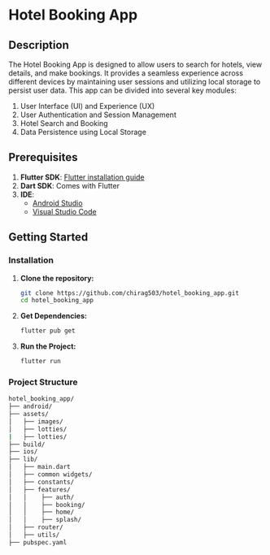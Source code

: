 # Hotel Booking App

## Description

The Hotel Booking App is designed to allow users to search for hotels, view details, and make bookings. It provides a seamless experience across different devices by maintaining user sessions and utilizing local storage to persist user data. This app can be divided into several key modules:

1. User Interface (UI) and Experience (UX)
2. User Authentication and Session Management
3. Hotel Search and Booking
4. Data Persistence using Local Storage

## Prerequisites

1. **Flutter SDK**: [Flutter installation guide](https://flutter.dev/docs/get-started/install)
2. **Dart SDK**: Comes with Flutter
3. **IDE**: 
   - [Android Studio](https://developer.android.com/studio)
   - [Visual Studio Code](https://code.visualstudio.com/)

## Getting Started

### Installation

1. **Clone the repository:**
   ```bash
   git clone https://github.com/chirag503/hotel_booking_app.git
   cd hotel_booking_app

2. **Get Dependencies:**
    ```bash
    flutter pub get

3. **Run the Project:**
     ```bash
    flutter run


### Project Structure
```bash
hotel_booking_app/
├── android/
├── assets/
│   ├── images/
│   ├── lotties/
|   ├── lotties/
├── build/
├── ios/
├── lib/
│   ├── main.dart
│   ├── common widgets/
│   ├── constants/
│   ├── features/
│   │    ├── auth/
│   │    ├── booking/
│   │    ├── home/
│   │    ├── splash/
│   ├── router/
│   ├── utils/
├── pubspec.yaml

